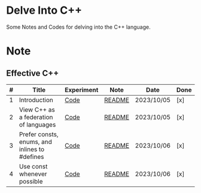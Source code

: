 # Delve Into C++
Some Notes and Codes for delving into the C++ language.

# Note

## Effective C++

| # | Title | Experiment | Note | Date | Done |
|---|  -------- | ----- | -------- | ---------- | --- |
|1| Introduction | [Code](./Effective-C++/Introduction)| [README](./Effective-C++/Introduction/README.md) | 2023/10/05 | [x] |
|2| View C++ as a federation of languages | [Code](./Effective-C++/Item1)| [README](./Effective-C++/Item1/README.md) | 2023/10/05 | [x] |
|3| Prefer consts, enums, and inlines to #defines | [Code](./Effective-C++/Item2)| [README](./Effective-C++/Item2/README.md) | 2023/10/06 | [x] |
|4| Use const whenever possible | [Code](./Effective-C++/Item3)| [README](./Effective-C++/Item3/README.md) | 2023/10/06 | [x] |